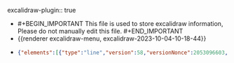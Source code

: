 excalidraw-plugin:: true

- #+BEGIN_IMPORTANT
  This file is used to store excalidraw information, Please do not manually edit this file.
  #+END_IMPORTANT
- {{renderer excalidraw-menu, excalidraw-2023-10-04-10-18-44}}
- ```json
  {"elements":[{"type":"line","version":58,"versionNonce":2053096603,"isDeleted":false,"id":"qfu1Rr4Y57uQNsQ3juU5c","fillStyle":"hachure","strokeWidth":1,"strokeStyle":"solid","roughness":1,"opacity":100,"angle":0,"x":504.52874755859375,"y":171.87646484375,"strokeColor":"#1e1e1e","backgroundColor":"transparent","width":0.267425537109375,"height":499.6719970703125,"seed":1957521077,"groupIds":[],"frameId":null,"roundness":{"type":2},"boundElements":[],"updated":1696407540394,"link":null,"locked":false,"startBinding":null,"endBinding":null,"lastCommittedPoint":null,"startArrowhead":null,"endArrowhead":null,"points":[[0,0],[-0.267425537109375,499.6719970703125]]},{"type":"line","version":148,"versionNonce":988247771,"isDeleted":false,"id":"plNf8okmHucQoizsNYuBZ","fillStyle":"hachure","strokeWidth":1,"strokeStyle":"solid","roughness":1,"opacity":100,"angle":0,"x":505.45947265625,"y":670.2290649414062,"strokeColor":"#1e1e1e","backgroundColor":"transparent","width":608.382080078125,"height":0.88433837890625,"seed":803251861,"groupIds":[],"frameId":null,"roundness":{"type":2},"boundElements":[],"updated":1696407555123,"link":null,"locked":false,"startBinding":null,"endBinding":null,"lastCommittedPoint":null,"startArrowhead":null,"endArrowhead":null,"points":[[0,0],[608.382080078125,-0.88433837890625]]},{"type":"text","version":11,"versionNonce":764753045,"isDeleted":false,"id":"8uhMbVgDXTgKmS6Oxhcm3","fillStyle":"hachure","strokeWidth":1,"strokeStyle":"solid","roughness":1,"opacity":100,"angle":0,"x":1110,"y":728,"strokeColor":"#1e1e1e","backgroundColor":"transparent","width":84.49990844726562,"height":25,"seed":276063669,"groupIds":[],"frameId":null,"roundness":null,"boundElements":[],"updated":1696407562439,"link":null,"locked":false,"fontSize":20,"fontFamily":1,"text":"Quantity","textAlign":"left","verticalAlign":"top","containerId":null,"originalText":"Quantity","lineHeight":1.25,"baseline":16},{"type":"text","version":43,"versionNonce":1996178837,"isDeleted":false,"id":"HUH7RfOee6IEQxVS9iw4x","fillStyle":"hachure","strokeWidth":1,"strokeStyle":"solid","roughness":1,"opacity":100,"angle":0,"x":381.83282470703125,"y":167.9561309814453,"strokeColor":"#1e1e1e","backgroundColor":"transparent","width":47.17994689941406,"height":25,"seed":1078383445,"groupIds":[],"frameId":null,"roundness":null,"boundElements":[],"updated":1696407568583,"link":null,"locked":false,"fontSize":20,"fontFamily":1,"text":"Price","textAlign":"left","verticalAlign":"top","containerId":null,"originalText":"Price","lineHeight":1.25,"baseline":16},{"type":"line","version":94,"versionNonce":1825076123,"isDeleted":false,"id":"9v4hF-gEhUxHPMmsvCjw3","fillStyle":"hachure","strokeWidth":1,"strokeStyle":"solid","roughness":1,"opacity":100,"angle":0,"x":562.8098754882812,"y":220.1231231689453,"strokeColor":"#1971c2","backgroundColor":"transparent","width":463.34259033203125,"height":356.2621307373047,"seed":923257589,"groupIds":[],"frameId":null,"roundness":{"type":2},"boundElements":[],"updated":1696407577966,"link":null,"locked":false,"startBinding":null,"endBinding":null,"lastCommittedPoint":null,"startArrowhead":null,"endArrowhead":null,"points":[[0,0],[463.34259033203125,356.2621307373047]]},{"type":"text","version":2,"versionNonce":1905166555,"isDeleted":false,"id":"X_r84GnwlhX86UJuS8Ulj","fillStyle":"hachure","strokeWidth":1,"strokeStyle":"solid","roughness":1,"opacity":100,"angle":0,"x":1069,"y":579,"strokeColor":"#1971c2","backgroundColor":"transparent","width":15.599990844726562,"height":25,"seed":339127541,"groupIds":[],"frameId":null,"roundness":null,"boundElements":[],"updated":1696407580327,"link":null,"locked":false,"fontSize":20,"fontFamily":1,"text":"D","textAlign":"left","verticalAlign":"top","containerId":null,"originalText":"D","lineHeight":1.25,"baseline":16},{"type":"line","version":89,"versionNonce":571017467,"isDeleted":false,"id":"f_56p3JikMe90ps44RDSo","fillStyle":"hachure","strokeWidth":1,"strokeStyle":"solid","roughness":1,"opacity":100,"angle":0,"x":612.4400634765625,"y":569.6314086914062,"strokeColor":"#e03131","backgroundColor":"transparent","width":340.1942138671875,"height":365.5298767089844,"seed":505329019,"groupIds":[],"frameId":null,"roundness":{"type":2},"boundElements":[],"updated":1696407589082,"link":null,"locked":false,"startBinding":null,"endBinding":null,"lastCommittedPoint":null,"startArrowhead":null,"endArrowhead":null,"points":[[0,0],[340.1942138671875,-365.5298767089844]]},{"type":"text","version":20,"versionNonce":112677045,"isDeleted":false,"id":"wFj0rcKr95iuUMmIY-_5L","fillStyle":"hachure","strokeWidth":1,"strokeStyle":"solid","roughness":1,"opacity":100,"angle":0,"x":981.9368286132812,"y":185.66944885253906,"strokeColor":"#e03131","backgroundColor":"transparent","width":12.159988403320312,"height":25,"seed":1614121365,"groupIds":[],"frameId":null,"roundness":null,"boundElements":[],"updated":1696407595183,"link":null,"locked":false,"fontSize":20,"fontFamily":1,"text":"S","textAlign":"left","verticalAlign":"top","containerId":null,"originalText":"S","lineHeight":1.25,"baseline":16},{"type":"line","version":134,"versionNonce":499434619,"isDeleted":false,"id":"oByMBSOIJkSDl4DO0D17O","fillStyle":"hachure","strokeWidth":1,"strokeStyle":"dashed","roughness":1,"opacity":100,"angle":0,"x":645.5816040039062,"y":168.46389770507812,"strokeColor":"#1971c2","backgroundColor":"transparent","width":450.85833740234375,"height":339.17431640625,"seed":1427787925,"groupIds":[],"frameId":null,"roundness":{"type":2},"boundElements":[],"updated":1696407628667,"link":null,"locked":false,"startBinding":null,"endBinding":null,"lastCommittedPoint":null,"startArrowhead":null,"endArrowhead":null,"points":[[0,0],[450.85833740234375,339.17431640625]]},{"type":"text","version":3,"versionNonce":797191029,"isDeleted":false,"id":"5gNppwIqesfwA3k_lK-kd","fillStyle":"hachure","strokeWidth":1,"strokeStyle":"dashed","roughness":1,"opacity":100,"angle":0,"x":1127,"y":517,"strokeColor":"#1971c2","backgroundColor":"transparent","width":20.91998291015625,"height":25,"seed":999929365,"groupIds":[],"frameId":null,"roundness":null,"boundElements":[],"updated":1696407632876,"link":null,"locked":false,"fontSize":20,"fontFamily":1,"text":"D'","textAlign":"left","verticalAlign":"top","containerId":null,"originalText":"D'","lineHeight":1.25,"baseline":16}],"files":{},"appState":{"gridSize":null,"viewBackgroundColor":"#ffffff","zoom":{"value":1},"offsetTop":0,"offsetLeft":0,"scrollX":0,"scrollY":0,"viewModeEnabled":false,"zenModeEnabled":false}}
  ```